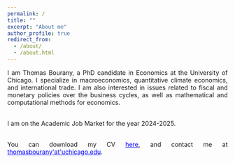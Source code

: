 ```yaml
---
permalink: /
title: ""
excerpt: "About me"
author_profile: true
redirect_from: 
  - /about/
  - /about.html
---
```


<div style="text-align: justify"> 
I am Thomas Bourany, a PhD candidate in Economics at the University of Chicago. I specialize in macroeconomics, quantitative climate economics, and international trade. I am also interested in issues related to fiscal and monetary policies over the business cycles, as well as mathematical and computational methods for economics. <br/>  <br/>

I am on the Academic Job Market for the year 2024-2025. <br/>  <br/>

You can download my CV <a href='https://thomasbourany.github.io/files/Bourany_CV_UChicago_2024.pdf' style="color:blue">here</a>, and contact me at <a href='mailto:thomasbourany-- at--uchicago.edu' style="color:blue">thomasbourany'at'uchicago.edu</a>. 

